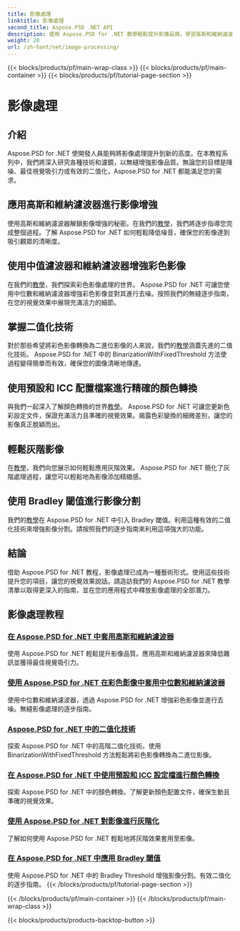 ```yaml
---
title: 影像處理
linktitle: 影像處理
second_title: Aspose.PSD .NET API
description: 使用 Aspose.PSD for .NET 教學輕鬆提升影像品質。學習高斯和維納濾波器、顏色轉換、二值化等技術。
weight: 20
url: /zh-hant/net/image-processing/
---
```


{{< blocks/products/pf/main-wrap-class >}}
{{< blocks/products/pf/main-container >}}
{{< blocks/products/pf/tutorial-page-section >}}

# 影像處理


## 介紹

Aspose.PSD for .NET 使開發人員能夠將影像處理提升到新的高度。在本教程系列中，我們將深入研究各種技術和濾鏡，以無縫增強影像品質。無論您的目標是降噪、最佳視覺吸引力或有效的二值化，Aspose.PSD for .NET 都能滿足您的需求。

## 應用高斯和維納濾波器進行影像增強
使用高斯和維納濾波器解鎖影像增強的秘密。在我們的[教學](./apply-gaussian-wiener-filters/)，我們將逐步指導您完成整個過程。了解 Aspose.PSD for .NET 如何輕鬆降低噪音，確保您的影像達到吸引觀眾的清晰度。

## 使用中值濾波器和維納濾波器增強彩色影像
在我們的[教學](./apply-median-wiener-filters-color-images/)，我們探索彩色影像處理的世界。 Aspose.PSD for .NET 可讓您使用中位數和維納濾波器增強彩色影像並對其進行去噪。按照我們的無縫逐步指南，在您的視覺效果中展現充滿活力的細節。

## 掌握二值化技術
對於那些希望將彩色影像轉換為二進位影像的人來說，我們的[教學](./binarization-techniques/)涵蓋先進的二值化技術。 Aspose.PSD for .NET 中的 BinarizationWithFixedThreshold 方法使過程變得簡單而有效，確保您的圖像清晰地傳達。

## 使用預設和 ICC 配置檔案進行精確的顏色轉換
與我們一起深入了解顏色轉換的世界[教學](./color-conversion-default-icc-profiles/)。 Aspose.PSD for .NET 可讓您更新色彩設定文件，保證充滿活力且準確的視覺效果。揭露色彩變換的細微差別，讓您的影像真正脫穎而出。

## 輕鬆灰階影像
在[教學](./grayscaling-images/)，我們向您展示如何輕鬆應用灰階效果。 Aspose.PSD for .NET 簡化了灰階處理過程，讓您可以輕鬆地為影像添加精緻感。

## 使用 Bradley 閾值進行影像分割
我們的[教學](./apply-bradley-threshold/)在 Aspose.PSD for .NET 中引入 Bradley 閾值。利用這種有效的二值化技術來增強影像分割。請按照我們的逐步指南來利用這項強大的功能。

## 結論
借助 Aspose.PSD for .NET 教程，影像處理已成為一種藝術形式。使用這些技術提升您的項目，讓您的視覺效果說話。請造訪我們的 Aspose.PSD for .NET 教學清單以取得更深入的指南，並在您的應用程式中釋放影像處理的全部潛力。

## 影像處理教程
### [在 Aspose.PSD for .NET 中套用高斯和維納濾波器](./apply-gaussian-wiener-filters/)
使用 Aspose.PSD for .NET 輕鬆提升影像品質。應用高斯和維納濾波器來降低雜訊並獲得最佳視覺吸引力。
### [使用 Aspose.PSD for .NET 在彩色影像中套用中位數和維納濾波器](./apply-median-wiener-filters-color-images/)
使用中位數和維納濾波器，透過 Aspose.PSD for .NET 增強彩色影像並進行去噪。無縫影像處理的逐步指南。
### [Aspose.PSD for .NET 中的二值化技術](./binarization-techniques/)
探索 Aspose.PSD for .NET 中的高階二值化技術。使用 BinarizationWithFixedThreshold 方法輕鬆將彩色影像轉換為二進位影像。
### [在 Aspose.PSD for .NET 中使用預設和 ICC 設定檔進行顏色轉換](./color-conversion-default-icc-profiles/)
探索 Aspose.PSD for .NET 中的顏色轉換。了解更新顏色配置文件，確保生動且準確的視覺效果。
### [使用 Aspose.PSD for .NET 對影像進行灰階化](./grayscaling-images/)
了解如何使用 Aspose.PSD for .NET 輕鬆地將灰階效果套用至影像。
### [在 Aspose.PSD for .NET 中應用 Bradley 閾值](./apply-bradley-threshold/)
使用 Aspose.PSD for .NET 中的 Bradley Threshold 增強影像分割。有效二值化的逐步指南。
{{< /blocks/products/pf/tutorial-page-section >}}

{{< /blocks/products/pf/main-container >}}
{{< /blocks/products/pf/main-wrap-class >}}

{{< blocks/products/products-backtop-button >}}
